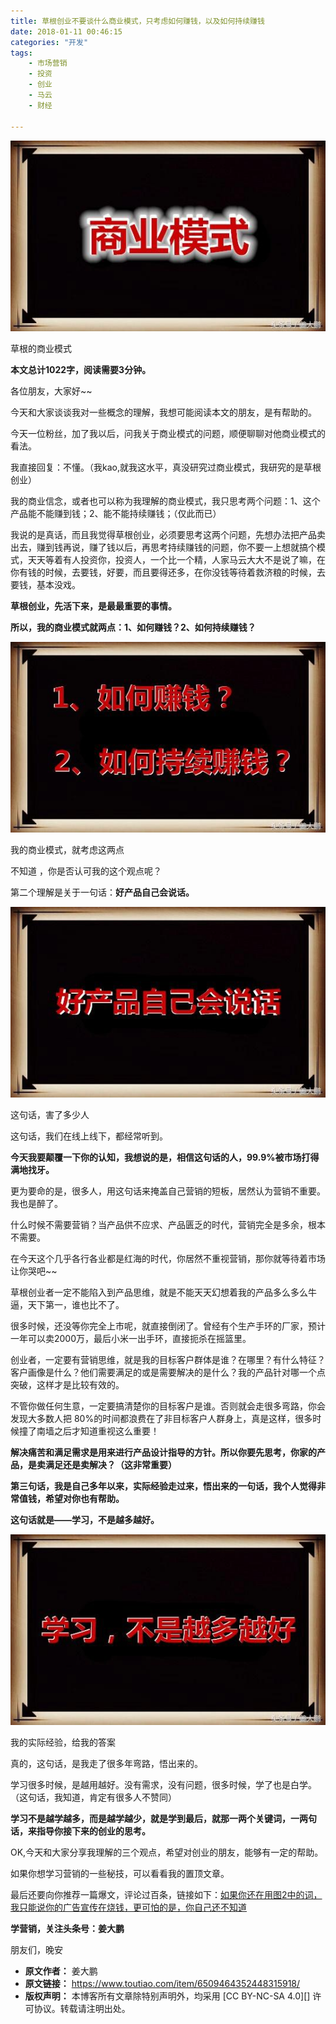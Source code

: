 ```yaml
---
title: 草根创业不要谈什么商业模式，只考虑如何赚钱，以及如何持续赚钱
date: 2018-01-11 00:46:15
categories: "开发"
tags:
	- 市场营销
	- 投资
	- 创业
	- 马云
	- 财经

---
```


![草根创业不要谈什么商业模式，只考虑如何赚钱，以及如何持续赚钱][7BJF-IAEI-MNEQ.jpg]

草根的商业模式

**本文总计1022字，阅读需要3分钟。**

各位朋友，大家好~~

今天和大家谈谈我对一些概念的理解，我想可能阅读本文的朋友，是有帮助的。

今天一位粉丝，加了我以后，问我关于商业模式的问题，顺便聊聊对他商业模式的看法。

我直接回复：不懂。（我kao,就我这水平，真没研究过商业模式，我研究的是草根创业）

我的商业信念，或者也可以称为我理解的商业模式，我只思考两个问题：1、这个产品能不能赚到钱；2、能不能持续赚钱；（仅此而已）

我说的是真话，而且我觉得草根创业，必须要思考这两个问题，先想办法把产品卖出去，赚到钱再说，赚了钱以后，再思考持续赚钱的问题，你不要一上想就搞个模式，天天等着有人投资你，投资人，一个比一个精，人家马云大大不是说了嘛，在你有钱的时候，去要钱，好要，而且要得还多，在你没钱等待着救济粮的时候，去要钱，基本没戏。

**草根创业，先活下来，是最最重要的事情。**

**所以，我的商业模式就两点：1、如何赚钱？2、如何持续赚钱？**

![草根创业不要谈什么商业模式，只考虑如何赚钱，以及如何持续赚钱][I6VA-ARY3-QEAM.jpg]

我的商业模式，就考虑这两点

不知道 ，你是否认可我的这个观点呢？

第二个理解是关于一句话：**好产品自己会说话。**

![草根创业不要谈什么商业模式，只考虑如何赚钱，以及如何持续赚钱][UJYQ-YUUU-732U.jpg]

这句话，害了多少人

这句话，我们在线上线下，都经常听到。


**今天我要颠覆一下你的认知，我想说的是，相信这句话的人，99.9%被市场打得满地找牙。**

更为要命的是，很多人，用这句话来掩盖自己营销的短板，居然认为营销不重要。我也是醉了。

什么时候不需要营销？当产品供不应求、产品匮乏的时代，营销完全是多余，根本不需要。

在今天这个几乎各行各业都是红海的时代，你居然不重视营销，那你就等待着市场让你哭吧~~

草根创业者一定不能陷入到产品思维，就是不能天天幻想着我的产品多么多么牛逼，天下第一，谁也比不了。

很多时候，还没等你完全上市呢，就直接倒闭了。曾经有个生产手环的厂家，预计一年可以卖2000万，最后小米一出手环，直接扼杀在摇篮里。

创业者，一定要有营销思维，就是我的目标客户群体是谁？在哪里？有什么特征？客户画像是什么？他们需要满足的或是需要解决的是什么？我的产品针对哪一个点突破，这样才是比较有效的。

不管你做任何生意，一定要搞清楚你的目标客户是谁。否则就会走很多弯路，你会发现大多数人把 80%的时间都浪费在了非目标客户人群身上，真是这样，很多时候撞了南墙之后才知道重视这么重要！

**解决痛苦和满足需求是用来进行产品设计指导的方针。所以你要先思考，你家的产品，是卖满足还是卖解决？（这非常重要）**

**第三句话，我是自己多年以来，实际经验走过来，悟出来的一句话，我个人觉得非常值钱，希望对你也有帮助。**

**这句话就是——学习，不是越多越好。**

![草根创业不要谈什么商业模式，只考虑如何赚钱，以及如何持续赚钱][VRZF-E2FF-ZMZQ.jpg]

我的实际经验，给我的答案

真的，这句话，是我走了很多年弯路，悟出来的。

学习很多时候，是越用越好。没有需求，没有问题，很多时候，学了也是白学。（这句话，我知道，肯定有很多人不赞同）

**学习不是越学越多，而是越学越少，就是学到最后，就那一两个关键词，一两句话，来指导你接下来的创业的思考。**

OK,今天和大家分享我理解的三个观点，希望对创业的朋友，能够有一定的帮助。

如果你想学习营销的一些秘技，可以看看我的置顶文章。

最后还要向你推荐一篇爆文，评论过百条，链接如下：[如果你还在用图2中的词，我只能说你的广告宣传在烧钱，更可怕的是，你自己还不知道][2]

**学营销，关注头条号：姜大鹏**

朋友们，晚安


[7BJF-IAEI-MNEQ.jpg]: static/resources/crawler/7BJF-IAEI-MNEQ.jpg
[I6VA-ARY3-QEAM.jpg]: static/resources/crawler/I6VA-ARY3-QEAM.jpg
[UJYQ-YUUU-732U.jpg]: static/resources/crawler/UJYQ-YUUU-732U.jpg
[VRZF-E2FF-ZMZQ.jpg]: static/resources/crawler/VRZF-E2FF-ZMZQ.jpg
[2]: http://m.toutiao.com/i6448155908361945613/?group_id=6448151075610231053&amp;group_flags=0
 *  **原文作者：** 姜大鹏
 *  **原文链接：** https://www.toutiao.com/item/6509464352448315918/
 *  **版权声明：** 本博客所有文章除特别声明外，均采用 [CC BY-NC-SA 4.0][] 许可协议。转载请注明出处。
